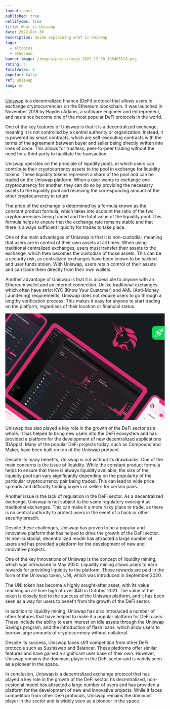 ```yaml
---
layout: post
published: true
netlifycms: true
title: What is Uniswap
date: 2022-Dec-30
description: Guide explaining what is Uniswap
tags:
  - altcoins
  - ethereum
banner_image: /images/posts/image_2022-12-30_195405518.png
rating: 5
TotalVotes: 6
popular: false
ref: uniswap
lang: en
---
```

[Uniswap](https://app.uniswap.org/) is a decentralized finance (DeFi) protocol that allows users to exchange cryptocurrencies on the Ethereum blockchain. It was launched in November 2018 by Hayden Adams, a software engineer and entrepreneur, and has since become one of the most popular DeFi protocols in the world.

One of the key features of Uniswap is that it is a decentralized exchange, meaning it is not controlled by a central authority or organization. Instead, it is powered by smart contracts, which are self-executing contracts with the terms of the agreement between buyer and seller being directly written into lines of code. This allows for trustless, peer-to-peer trading without the need for a third party to facilitate the transaction.

Uniswap operates on the principle of liquidity pools, in which users can contribute their cryptocurrency assets to the pool in exchange for liquidity tokens. These liquidity tokens represent a share of the pool and can be traded on the Uniswap platform. When a user wants to exchange one cryptocurrency for another, they can do so by providing the necessary assets to the liquidity pool and receiving the corresponding amount of the other cryptocurrency in return.

The price of the exchange is determined by a formula known as the constant product formula, which takes into account the ratio of the two cryptocurrencies being traded and the total value of the liquidity pool. This formula helps to ensure that the exchange rate remains stable and that there is always sufficient liquidity for trades to take place.

One of the main advantages of Uniswap is that it is non-custodial, meaning that users are in control of their own assets at all times. When using traditional centralized exchanges, users must transfer their assets to the exchange, which then becomes the custodian of those assets. This can be a security risk, as centralized exchanges have been known to be hacked and user funds stolen. With Uniswap, users retain control of their assets and can trade them directly from their own wallets.

Another advantage of Uniswap is that it is accessible to anyone with an Ethereum wallet and an internet connection. Unlike traditional exchanges, which often have strict KYC (Know Your Customer) and AML (Anti-Money Laundering) requirements, Uniswap does not require users to go through a lengthy verification process. This makes it easy for anyone to start trading on the platform, regardless of their location or financial status.

![Uniswap dashboard](/images/posts/image_2022-12-30_195523024.png "Uniswap dashboard")

Uniswap has also played a key role in the growth of the DeFi sector as a whole. It has helped to bring new users into the DeFi ecosystem and has provided a platform for the development of new decentralized applications (DApps). Many of the popular DeFi projects today, such as Compound and Maker, have been built on top of the Uniswap protocol.

Despite its many benefits, Uniswap is not without its drawbacks. One of the main concerns is the issue of liquidity. While the constant product formula helps to ensure that there is always liquidity available, the size of the liquidity pool can vary significantly depending on the popularity of the particular cryptocurrency pair being traded. This can lead to wide price spreads and difficulty finding buyers or sellers for certain pairs.

Another issue is the lack of regulation in the DeFi sector. As a decentralized exchange, Uniswap is not subject to the same regulatory oversight as traditional exchanges. This can make it a more risky place to trade, as there is no central authority to protect users in the event of a hack or other security breach.

Despite these challenges, Uniswap has proven to be a popular and innovative platform that has helped to drive the growth of the DeFi sector. Its non-custodial, decentralized model has attracted a large number of users and has provided a platform for the development of new and innovative projects.

One of the key innovations of Uniswap is the concept of liquidity mining, which was introduced in May 2020. Liquidity mining allows users to earn rewards for providing liquidity to the platform. These rewards are paid in the form of the Uniswap token, UNI, which was introduced in September 2020.

The UNI token has become a highly sought-after asset, with its value reaching an all-time high of over $40 in October 2021. The value of the token is closely tied to the success of the Uniswap platform, and it has been seen as a way for users to benefit from the growth of the DeFi sector.

In addition to liquidity mining, Uniswap has also introduced a number of other features that have helped to make it a popular platform for DeFi users. These include the ability to earn interest on idle assets through the Uniswap Savings program, and the introduction of flash loans, which allow users to borrow large amounts of cryptocurrency without collateral.

Despite its success, Uniswap faces stiff competition from other DeFi protocols such as Sushiswap and Balancer. These platforms offer similar features and have gained a significant user base of their own. However, Uniswap remains the dominant player in the DeFi sector and is widely seen as a pioneer in the space.

In conclusion, Uniswap is a decentralized exchange protocol that has played a key role in the growth of the DeFi sector. Its decentralized, non-custodial model has attracted a large number of users and has provided a platform for the development of new and innovative projects. While it faces competition from other DeFi protocols, Uniswap remains the dominant player in the sector and is widely seen as a pioneer in the space.